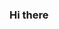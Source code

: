 ### Hi there 

<!--
**Vaishgadekar/Vaishgadekar** is a ✨ _special_ ✨ repository because its `README.md` (this file) appears on your GitHub profile.

Here are some ideas to get you started:

- 🔭 I’m currently working on python
- 🌱 I’m currently learning new skill of python
- 💬 Ask me about programing


